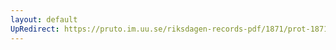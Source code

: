 ```yaml
---
layout: default
UpRedirect: https://pruto.im.uu.se/riksdagen-records-pdf/1871/prot-1871--fk--408.pdf
---
```

